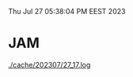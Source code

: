Thu Jul 27 05:38:04 PM EEST 2023
# JAM
<a href='./cache/202307/27_17.log'>./cache/202307/27_17.log</a>
